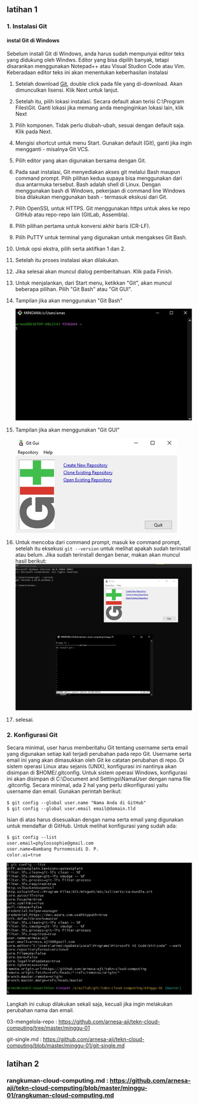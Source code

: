 ## latihan 1

### 1. Instalasi Git
#### instal Git di Windows

Sebelum install Git di Windows, anda harus sudah mempunyai editor teks yang didukung oleh Windws. Editor yang bisa dipilih banyak, tetapi disarankan menggunakan Notepad++ atau Visual Studion Code atau Vim. Keberadaan editor teks ini akan menentukan keberhasilan instalasi
1. Setelah download [Git](https://git-scm.com/download/win), double click pada file yang di-download. Akan dimunculkan lisensi. Klik Next untuk lanjut.
2. Setelah itu, pilih lokasi instalasi. Secara default akan terisi C:\Program Files\Git. Ganti lokasi jika memang anda menginginkan lokasi lain, klik Next
3. Pilih komponen. Tidak perlu diubah-ubah, sesuai dengan default saja. Klik pada Next.
4. Mengisi shortcut untuk menu Start. Gunakan default (Git), ganti jika ingin mengganti - misalnya Git VCS.
5. Pilih editor yang akan digunakan bersama dengan Git.
6. Pada saat instalasi, Git menyediakan akses git melalui Bash maupun command prompt. Pilih pilihan kedua supaya bisa menggunakan dari dua antarmuka tersebut. Bash adalah shell di Linux. Dengan menggunakan bash di Windows, pekerjaan di command line Windows bisa dilakukan menggunakan bash - termasuk ekskusi dari Git.
7. Pilih OpenSSL untuk HTTPS. Git menggunakan https untuk akes ke repo GitHub atau repo-repo lain (GitLab, Assembla).
8. Pilih pilihan pertama untuk konversi akhir baris (CR-LF).
9. Pilih PuTTY untuk terminal yang digunakan untuk mengakses Git Bash.
10. Untuk opsi ekstra, pilih serta aktifkan 1 dan 2.
11. Setelah itu proses instalasi akan dilakukan.
12. Jika selesai akan muncul dialog pemberitahuan. Klik pada Finish.
13. Untuk menjalankan, dari Start menu, ketikkan "Git", akan muncul beberapa pilihan. Pilih "Git Bash" atau "Git GUI".
14. Tampilan jika akan menggunakan "Git Bash"

    ![git bash](./git-bash.jpg)
15. Tampilan jika akan menggunakan "Git GUI"

    ![git gui](./git-gui.jpg)

16. Untuk mencoba dari command prompt, masuk ke command prompt, setelah itu eksekusi `git --version` untuk melihat apakah sudah terinstall atau belum. Jika sudah terinstall dengan benar, makan akan muncul hasil berikut:
    ![git --version](./gambar-01-latihan.jpg)

17. selesai.

    

### 2. Konfigurasi Git
Secara minimal, user harus memberitahu Git tentang username serta email yang digunakan setiap kali terjadi perubahan pada repo Git. Username serta email ini yang akan dimasukkan oleh Git ke catatan perubahan di repo. Di sistem operasi Linux atau sejanis (UNIX), konfigurasi ini nantinya akan disimpan di $HOME/.gitconfig. Untuk sistem operasi Windows, konfigurasi ini akan disimpan di C:\Document and Settings\NamaUser dengan nama file .gitconfig. Secara minimal, ada 2 hal yang perlu dikonfigurasi yaitu username dan email. Gunakan perintah berikut:

```
$ git config --global user.name "Nama Anda di GitHub"
$ git config --global user.email email@domain.tld
```

Isian di atas harus disesuaikan dengan nama serta email yang digunakan untuk mendaftar di GitHub. Untuk melihat konfigurasi yang sudah ada:

```
$ git config --list
user.email=phylossophie@gmail.com
user.name=Bambang Purnomosidi D. P.
color.ui=true
```

![config-git](./gambar-02-latihan.jpg)

Langkah ini cukup dilakukan sekali saja, kecuali jika ingin melakukan perubahan nama dan email.




03-mengelola-repo : https://github.com/arnesa-aji/tekn-cloud-computing/tree/master/minggu-01

git-single.md : https://github.com/arnesa-aji/tekn-cloud-computing/blob/master/minggu-01/git-single.md


## latihan 2

### rangkuman-cloud-computing.md : https://github.com/arnesa-aji/tekn-cloud-computing/blob/master/minggu-01/rangkuman-cloud-computing.md

